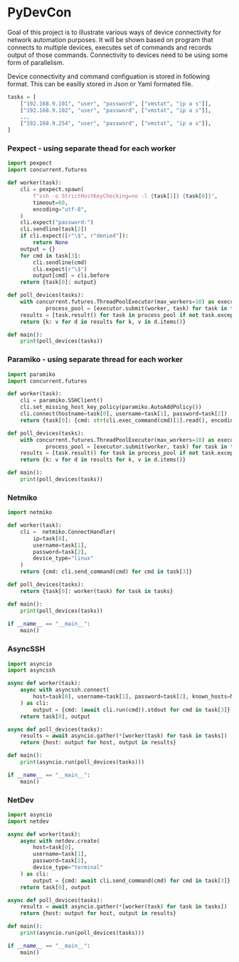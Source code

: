 # PyDevCon

Goal of this project is to illustrate various ways of device connectivity for network automation purposes. It will be shown based on program that connects to multiple devices, executes set of commands and records output of those commands. Connectivity to devices need to be using some form of parallelism.

Device connectivity and command configuation is stored in following format. This can be easilly stored in Json or Yaml formated file.

```python
tasks = [
    ["192.168.9.101", "user", "password", ["vmstat", "ip a s"]],
    ["192.168.9.102", "user", "password", ["vmstat", "ip a s"]],
    ...
    ["192.168.9.254", "user", "password", ["vmstat", "ip a s"]],
]
```

### Pexpect - using separate thead for each worker
```python
import pexpect
import concurrent.futures

def worker(task):
    cli = pexpect.spawn(
        f"ssh -o StrictHostKeyChecking=no -l {task[1]} {task[0]}",
        timeout=60,
        encoding="utf-8",
    )
    cli.expect("password:")
    cli.sendline(task[2])
    if cli.expect([r"\$", r"denied"]):
        return None
    output = {}
    for cmd in task[3]:
        cli.sendline(cmd)
        cli.expect(r"\$")
        output[cmd] = cli.before
    return {task[0]: output}

def poll_devices(tasks):
    with concurrent.futures.ThreadPoolExecutor(max_workers=10) as executor:
            process_pool = [executor.submit(worker, task) for task in tasks]
    results = [task.result() for task in process_pool if not task.exception() and task.result()]
    return {k: v for d in results for k, v in d.items()}

def main():
    print(poll_devices(tasks))
```

### Paramiko - using separate thread for each worker
```python
import paramiko
import concurrent.futures

def worker(task):
    cli = paramiko.SSHClient()
    cli.set_missing_host_key_policy(paramiko.AutoAddPolicy())
    cli.connect(hostname=task[0], username=task[1], password=task[2])
    return {task[0]: {cmd: str(cli.exec_command(cmd)[1].read(), encoding="utf8") for cmd in task[3]}}

def poll_devices(tasks):
    with concurrent.futures.ThreadPoolExecutor(max_workers=10) as executor:
            process_pool = [executor.submit(worker, task) for task in tasks]
    results = [task.result() for task in process_pool if not task.exception() and task.result()]
    return {k: v for d in results for k, v in d.items()}

def main():
    print(poll_devices(tasks))
```

### Netmiko
```python
import netmiko

def worker(task):
    cli =  netmiko.ConnectHandler(
        ip=task[0],
        username=task[1],
        password=task[2],
        device_type="linux"
    )
    return {cmd: cli.send_command(cmd) for cmd in task[3]}

def poll_devices(tasks):
    return {task[0]: worker(task) for task in tasks}

def main():
    print(poll_devices(tasks))
    
if __name__ == "__main__":
    main()
```

### AsyncSSH
```python
import asyncio
import asyncssh

async def worker(task):
    async with asyncssh.connect(
        host=task[0], username=task[1], password=task[2], known_hosts=None
    ) as cli:
        output = {cmd: (await cli.run(cmd)).stdout for cmd in task[3]}
    return task[0], output

async def poll_devices(tasks):
    results = await asyncio.gather(*[worker(task) for task in tasks])
    return {host: output for host, output in results}

def main():
    print(asyncio.run(poll_devices(tasks)))

if __name__ == "__main__":
    main()
```

### NetDev
```python
import asyncio
import netdev

async def worker(task):
    async with netdev.create(
        host=task[0],
        username=task[1],
        password=task[2],
        device_type="terminal"
    ) as cli:
        output = {cmd: await cli.send_command(cmd) for cmd in task[3]}
    return task[0], output

async def poll_devices(tasks):
    results = await asyncio.gather(*[worker(task) for task in tasks])
    return {host: output for host, output in results}

def main():
    print(asyncio.run(poll_devices(tasks)))

if __name__ == "__main__":
    main()
```
